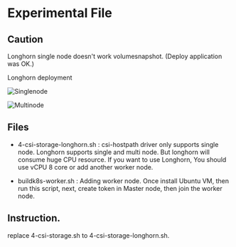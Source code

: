 # Experimental File

## Caution
Longhorn single node doesn't work volumesnapshot. (Deploy application was OK.)


Longhorn deployment

![Singlenode](https://user-images.githubusercontent.com/624501/140608524-71338149-8783-4f71-95f7-2bbf98601aec.jpeg)

![Multinode](https://user-images.githubusercontent.com/624501/140608527-963febc4-7165-4591-b235-54a7f79a9abf.jpeg)

## Files

* 4-csi-storage-longhorn.sh : csi-hostpath driver only supports single node. Longhorn supports single and multi node. But longhorn will consume huge CPU resource. If you want to use Longhorn, You should use vCPU 8 core or add another worker node.

* buildk8s-worker.sh : Adding worker node. Once install Ubuntu VM, then run this script, next, create token in Master node, then join the worker node.

## Instruction.

replace 4-csi-storage.sh to 4-csi-storage-longhorn.sh.
